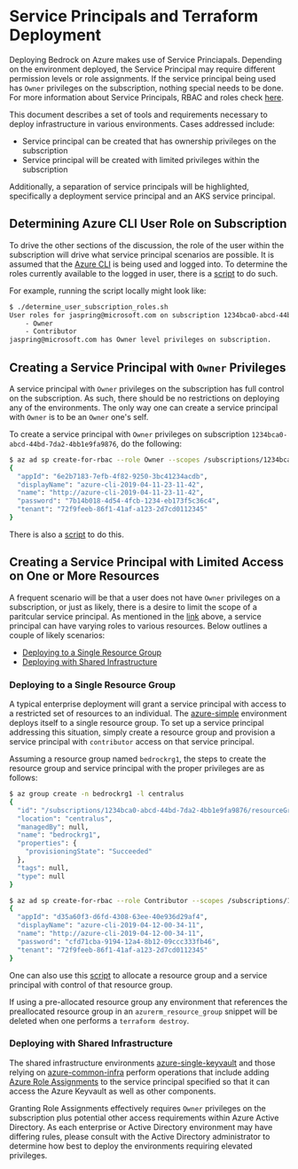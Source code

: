 # Service Principals and Terraform Deployment

Deploying Bedrock on Azure makes use of Service Princiapals.  Depending on the environment deployed, the Service Principal may require different permission levels or role assignments.  If the service principal being used has `Owner` privileges on the subscription, nothing special needs to be done.  For more information about Service Principals, RBAC and roles check [here](https://docs.microsoft.com/en-us/azure/role-based-access-control/overview).

This document describes a set of tools and requirements necessary to deploy infrastructure in various environments.  Cases addressed include:

- Service principal can be created that has ownership privileges on the subscription
- Service principal will be created with limited privileges within the subscription

Additionally, a separation of service principals will be highlighted, specifically a deployment service principal and an AKS service principal. 

## Determining Azure CLI User Role on Subscription

To drive the other sections of the discussion, the role of the user within the subscription will drive what service principal scenarios are possible.  It is assumed that the [Azure CLI](https://docs.microsoft.com/en-us/cli/azure/) is being used and logged into.  To determine the roles currently available to the logged in user, there is a [script](./scripts/determin_user_subscription.sh) to do such.

For example, running the script locally might look like:

```bash
$ ./determine_user_subscription_roles.sh 
User roles for jaspring@microsoft.com on subscription 1234bca0-abcd-44bd-7da2-4bb1e9fa9876: 
    - Owner
    - Contributor
jaspring@microsoft.com has Owner level privileges on subscription.
```

## Creating a Service Principal with `Owner` Privileges

A service principal with `Owner` privileges on the subscription has full control on the subscription.  As such, there should be no restrictions on deploying any of the environments.  The only way one can create a service principal with `Owner` is to be an `Owner` one's self.

To create a service principal with `Owner` privileges on subscription `1234bca0-abcd-44bd-7da2-4bb1e9fa9876`, do the following:

```bash
$ az ad sp create-for-rbac --role Owner --scopes /subscriptions/1234bca0-abcd-44bd-7da2-4bb1e9fa9876
{
  "appId": "6e2b7183-7efb-4f82-9250-3bc41234acdb",
  "displayName": "azure-cli-2019-04-11-23-11-42",
  "name": "http://azure-cli-2019-04-11-23-11-42",
  "password": "7b14b018-4d54-4fcb-1234-eb173f5c36c4",
  "tenant": "72f9feeb-86f1-41af-a123-2d7cd0112345"
}
```

There is also a [script](./scripts/create_service_principal_with_subscription_role.sh) to do this.

## Creating a Service Principal with Limited Access on One or More Resources

A frequent scenario will be that a user does not have `Owner` privileges on a subscription, or just as likely, there is a desire to limit the scope of a paritcular service principal.  As mentioned in the [link](https://docs.microsoft.com/en-us/azure/role-based-access-control/overview) above, a service principal can have varying roles to various resources.  Below outlines a couple of likely scenarios:

- [Deploying to a Single Resource Group](#deploy-to-a-single-resource-group)
- [Deploying with Shared Infrastructure](#deploying-with-shared-infrastructure)

### Deploying to a Single Resource Group

A typical enterprise deployment will grant a service principal with access to a restricted set of resources to an individual.  The [azure-simple](../../environments/azure-simple) environment deploys itself to a single resource group.  To set up a service principal addressing this situation, simply create a resource group and provision a service principal with `contributor` access on that service principal.

Assuming a resource group named `bedrockrg1`, the steps to create the resource group and service principal with the proper privileges are as follows:

```bash
$ az group create -n bedrockrg1 -l centralus
{
  "id": "/subscriptions/1234bca0-abcd-44bd-7da2-4bb1e9fa9876/resourceGroups/bedrockrg1",
  "location": "centralus",
  "managedBy": null,
  "name": "bedrockrg1",
  "properties": {
    "provisioningState": "Succeeded"
  },
  "tags": null,
  "type": null
}

$ az ad sp create-for-rbac --role Contributor --scopes /subscriptions/1234bca0-abcd-44bd-7da2-4bb1e9fa9876/resourceGroups/bedrockrg1
{
  "appId": "d35a60f3-d6fd-4308-63ee-40e936d29af4",
  "displayName": "azure-cli-2019-04-12-00-34-11",
  "name": "http://azure-cli-2019-04-12-00-34-11",
  "password": "cfd71cba-9194-12a4-8b12-09ccc333fb46",
  "tenant": "72f9feeb-86f1-41af-a123-2d7cd0112345"
}
```

One can also use this [script](./scripts/allocate_resource_group_contributor.sh) to allocate a resource group and a service principal with control of that resource group.

If using a pre-allocated resource group any environment that references the preallocated resource group in an `azurerm_resource_group` snippet will be deleted when one performs a `terraform destroy`.

### Deploying with Shared Infrastructure

The shared infrastructure environments [azure-single-keyvault](../../environments/azure-single-keyvault) and those relying on [azure-common-infra](../../environments/azure-common-infra) perform operations that include adding [Azure Role Assignments](https://docs.microsoft.com/en-us/azure/role-based-access-control/overview) to the service principal specified so that it can access the Azure Keyvault as well as other components.

Granting Role Assignments effectively requires `Owner` privileges on the subscription plus potential other access requirements within Azure Active Directory.  As each enterprise or Active Directory environment may have differing rules, please consult with the Active Directory administrator to determine how best to deploy the environments requiring elevated privileges.
